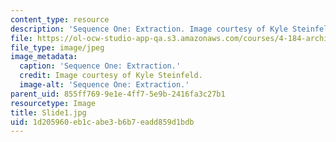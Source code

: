 ```yaml
---
content_type: resource
description: 'Sequence One: Extraction. Image courtesy of Kyle Steinfeld.'
file: https://ol-ocw-studio-app-qa.s3.amazonaws.com/courses/4-184-architectural-design-workshop-collage-method-and-form-spring-2004/1d205960eb1cabe3b6b7eadd859d1bdb_Slide1.jpg
file_type: image/jpeg
image_metadata:
  caption: 'Sequence One: Extraction.'
  credit: Image courtesy of Kyle Steinfeld.
  image-alt: 'Sequence One: Extraction.'
parent_uid: 855ff769-9e1e-4ff7-5e9b-2416fa3c27b1
resourcetype: Image
title: Slide1.jpg
uid: 1d205960-eb1c-abe3-b6b7-eadd859d1bdb
---
```

